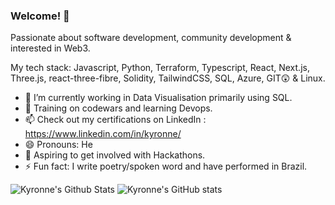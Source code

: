 ### Welcome! 👋

Passionate about software development, community development & interested in Web3.

My tech stack: Javascript, Python, Terraform, Typescript, React, Next.js, Three.js, react-three-fibre, Solidity, TailwindCSS, SQL, Azure, GIT😲 & Linux.

- 🔭 I’m currently working in Data Visualisation primarily using SQL.
- 🌱 Training on codewars and learning Devops.
- 📫 Check out my certifications on LinkedIn : https://www.linkedin.com/in/kyronne/
- 😄 Pronouns: He
- 🧭 Aspiring to get involved with Hackathons.
- ⚡ Fun fact: I write poetry/spoken word and have performed in Brazil.




![Kyronne's Github Stats](https://github-readme-stats.vercel.app/api/top-langs/?username=kyronne&layout=compact&hide_border=false&theme=darcula&bg_color=00000000&langs_count=6)
![Kyronne's GitHub stats](https://github-readme-stats.vercel.app/api?username=kyronne&count_private=true&layout=compact&hide_border=false&theme=darcula&bg_color=00000000)
